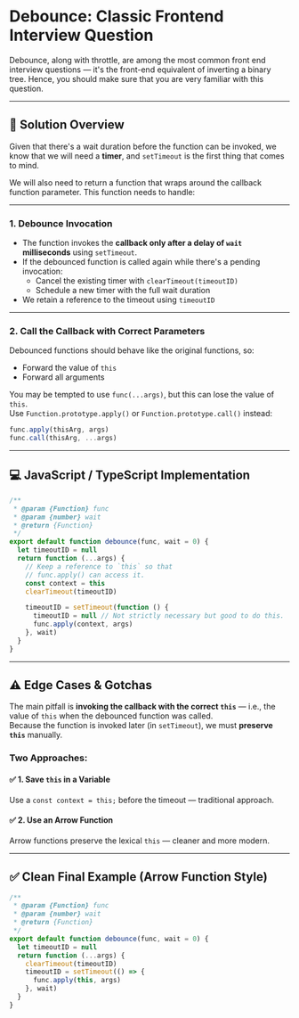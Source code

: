 # Debounce: Classic Frontend Interview Question

Debounce, along with throttle, are among the most common front end interview
questions — it's the front-end equivalent of inverting a binary tree. Hence, you
should make sure that you are very familiar with this question.

---

## 🧠 Solution Overview

Given that there's a wait duration before the function can be invoked, we know
that we will need a **timer**, and `setTimeout` is the first thing that comes to
mind.

We will also need to return a function that wraps around the callback function
parameter. This function needs to handle:

---

### 1. Debounce Invocation

- The function invokes the **callback only after a delay of `wait`
  milliseconds** using `setTimeout`.
- If the debounced function is called again while there's a pending invocation:
  - Cancel the existing timer with `clearTimeout(timeoutID)`
  - Schedule a new timer with the full wait duration
- We retain a reference to the timeout using `timeoutID`

---

### 2. Call the Callback with Correct Parameters

Debounced functions should behave like the original functions, so:

- Forward the value of `this`
- Forward all arguments

You may be tempted to use `func(...args)`, but this can lose the value of
`this`.  
Use `Function.prototype.apply()` or `Function.prototype.call()` instead:

```js
func.apply(thisArg, args)
func.call(thisArg, ...args)
```

---

## 💻 JavaScript / TypeScript Implementation

```ts
/**
 * @param {Function} func
 * @param {number} wait
 * @return {Function}
 */
export default function debounce(func, wait = 0) {
  let timeoutID = null
  return function (...args) {
    // Keep a reference to `this` so that
    // func.apply() can access it.
    const context = this
    clearTimeout(timeoutID)

    timeoutID = setTimeout(function () {
      timeoutID = null // Not strictly necessary but good to do this.
      func.apply(context, args)
    }, wait)
  }
}
```

---

## ⚠️ Edge Cases & Gotchas

The main pitfall is **invoking the callback with the correct `this`** — i.e.,
the value of `this` when the debounced function was called.  
Because the function is invoked later (in `setTimeout`), we must **preserve
`this`** manually.

### Two Approaches:

#### ✅ 1. Save `this` in a Variable

Use a `const context = this;` before the timeout — traditional approach.

#### ✅ 2. Use an Arrow Function

Arrow functions preserve the lexical `this` — cleaner and more modern.

---

## ✅ Clean Final Example (Arrow Function Style)

```ts
/**
 * @param {Function} func
 * @param {number} wait
 * @return {Function}
 */
export default function debounce(func, wait = 0) {
  let timeoutID = null
  return function (...args) {
    clearTimeout(timeoutID)
    timeoutID = setTimeout(() => {
      func.apply(this, args)
    }, wait)
  }
}
```
